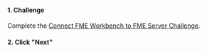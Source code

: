 <head><base target="_blank"> </head>

#### 1. Challenge

Complete the [Connect FME Workbench to FME Server Challenge](https://safe.my.trailhead.com/content/safe/modules/publish-workflows-to-the-web/connect-fme-workbench-to-fme-server?trail_id=trail-publish-workflows-to-the-web#challenge).

#### 2. Click "Next"


